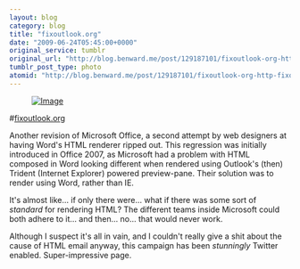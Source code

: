 ```yaml
---
layout: blog
category: blog
title: "fixoutlook.org"
date: "2009-06-24T05:45:00+0000"
original_service: tumblr
original_url: "http://blog.benward.me/post/129187101/fixoutlook-org-http-fixoutlook-org-another"
tumblr_post_type: photo
atomid: "http://blog.benward.me/post/129187101/fixoutlook-org-http-fixoutlook-org-another"
---
```

<figure class="photo">
  <a href="http://fixoutlook.org"><img src="http://benward.me/res/tumblr/media/129187101/0.jpg" alt="Image"></a>
</figure>

#[fixoutlook.org](http://fixoutlook.org/)

Another revision of Microsoft Office, a second attempt by web designers at having Word's HTML renderer ripped out. This regression was initially introduced in Office 2007, as Microsoft had a problem with HTML composed in Word looking different when rendered using Outlook's (then) Trident (Internet Explorer) powered preview-pane. Their solution was to render using Word, rather than IE.

It's almost like… if only there were… what if there was some sort of _standard_ for rendering HTML? The different teams inside Microsoft could both adhere to it… and then… no… that would never work.

Although I suspect it's all in vain, and I couldn't really give a shit about the cause of HTML email anyway, this campaign has been _stunningly_ Twitter enabled. Super-impressive page.